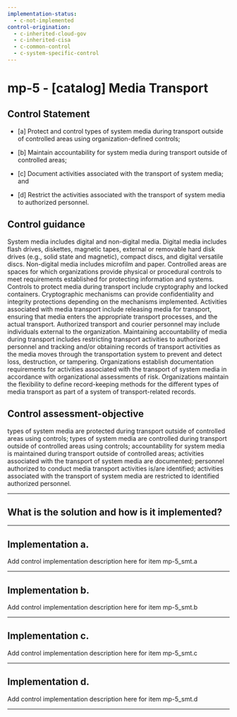 ```yaml
---
implementation-status:
  - c-not-implemented
control-origination:
  - c-inherited-cloud-gov
  - c-inherited-cisa
  - c-common-control
  - c-system-specific-control
---
```


# mp-5 - \[catalog\] Media Transport

## Control Statement

- \[a\] Protect and control types of system media during transport outside of controlled areas using organization-defined controls;

- \[b\] Maintain accountability for system media during transport outside of controlled areas;

- \[c\] Document activities associated with the transport of system media; and

- \[d\] Restrict the activities associated with the transport of system media to authorized personnel.

## Control guidance

System media includes digital and non-digital media. Digital media includes flash drives, diskettes, magnetic tapes, external or removable hard disk drives (e.g., solid state and magnetic), compact discs, and digital versatile discs. Non-digital media includes microfilm and paper. Controlled areas are spaces for which organizations provide physical or procedural controls to meet requirements established for protecting information and systems. Controls to protect media during transport include cryptography and locked containers. Cryptographic mechanisms can provide confidentiality and integrity protections depending on the mechanisms implemented. Activities associated with media transport include releasing media for transport, ensuring that media enters the appropriate transport processes, and the actual transport. Authorized transport and courier personnel may include individuals external to the organization. Maintaining accountability of media during transport includes restricting transport activities to authorized personnel and tracking and/or obtaining records of transport activities as the media moves through the transportation system to prevent and detect loss, destruction, or tampering. Organizations establish documentation requirements for activities associated with the transport of system media in accordance with organizational assessments of risk. Organizations maintain the flexibility to define record-keeping methods for the different types of media transport as part of a system of transport-related records.

## Control assessment-objective

types of system media are protected during transport outside of controlled areas using controls;
types of system media are controlled during transport outside of controlled areas using controls;
accountability for system media is maintained during transport outside of controlled areas;
activities associated with the transport of system media are documented;
personnel authorized to conduct media transport activities is/are identified;
activities associated with the transport of system media are restricted to identified authorized personnel.

______________________________________________________________________

## What is the solution and how is it implemented?

<!-- Please leave this section blank and enter implementation details in the parts below. -->

______________________________________________________________________

## Implementation a.

Add control implementation description here for item mp-5_smt.a

______________________________________________________________________

## Implementation b.

Add control implementation description here for item mp-5_smt.b

______________________________________________________________________

## Implementation c.

Add control implementation description here for item mp-5_smt.c

______________________________________________________________________

## Implementation d.

Add control implementation description here for item mp-5_smt.d

______________________________________________________________________
